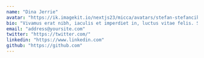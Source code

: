 ```yaml
---
name: "Dina Jerrie"
avatar: "https://ik.imagekit.io/nextjs23/micca/avatars/stefan-stefancik-QXevDflbl8A-unsplash.jpg"
bio: "Vivamus erat nibh, iaculis et imperdiet in, luctus vitae felis. Sed tincidunt hendrerit metus, sit amet molestie urna vestibulum sed. Praesent accumsan leo at facilisis elementum."
email: "address@yoursite.com"
twitter: "https://twitter.com/"
linkedin: "https://www.linkedin.com"
github: "https://github.com"
---
```

